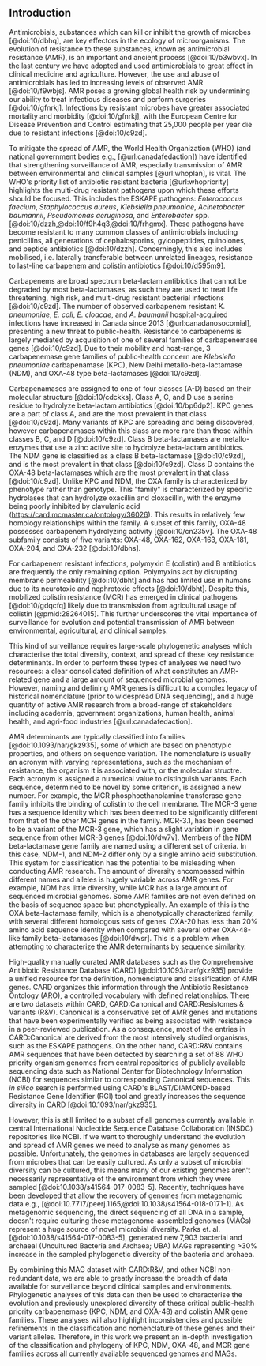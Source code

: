 ## Introduction

Antimicrobials, substances which can kill or inhibit the growth of microbes [@doi:10/dbhq], are key effectors in the ecology of microorganisms.
The evolution of resistance to these substances, known as antimicrobial resistance (AMR), is an important and ancient process [@doi:10/b3wbvx].
In the last century we have adopted and used antimicrobials to great effect in clinical medicine and agriculture.
However, the use and abuse of antimicrobials has led to increasing levels of observed AMR [@doi:10/f9wbjs].
AMR poses a growing global health risk by undermining our ability to treat infectious diseases and perform surgeries [@doi:10/gfnrkj].
Infections by resistant microbes have greater associated mortality and morbidity [@doi:10/gfnrkj], with the European Centre for Disease Prevention and Control estimating that 25,000 people per year die due to resistant infections [@doi:10/c9zd].

To mitigate the spread of AMR, the World Health Organization (WHO) (and national government bodies e.g., [@url:canadafedaction]) have identified that strengthening surveillance of AMR, especially transmission of AMR between environmental and clinical samples [@url:whoplan], is vital.
The WHO's priority list of antibiotic resistant bacteria [@url:whopriority] highlights the multi-drug resistant pathogens upon which these efforts should be focused.
This includes the ESKAPE pathogens: _Enterococcus faecium_, _Staphylococcus aureus_, _Klebsiella pneumoniae_, _Acinetobacter baumannii_, _Pseudomonas aeruginosa_, and _Enterobacter_ spp. [@doi:10/dzzh,@doi:10/f9h4q3,@doi:10/frhgmx].
These pathogens have become resistant to many common classes of antimicrobials including penicillins, all generations of cephalosporins, gylcopeptides, quinolones, and peptide antibiotics [@doi:10/dzzh].
Concerningly, this also includes mobilised, i.e. laterally transferable between unrelated lineages, resistance to last-line carbapenem and colistin antibiotics [@doi:10/d595m9].

Carbapenems are broad spectrum beta-lactam antibiotics that cannot be degraded by most beta-lactamases, as such they are used to treat life threatening, high risk, and multi-drug resistant bacterial infections [@doi:10/c9zd].
The number of observed carbapenem resistant _K. pneumoniae_, _E. coli_, _E. cloacae_, and _A. baumanii_ hospital-acquired infections have increased in Canada since 2013 [@url:canadanosocomial], presenting a new threat to public-health.
Resistance to carbapenems is largely mediated by acquisition of one of several families of carbapenemase genes [@doi:10/c9zd].
Due to their mobility and host-range, 3 carbapenemase gene families of public-health concern are _Klebsiella pneumoniae_ carbapenamase (KPC), New Delhi metallo-beta-lactamase (NDM), and OXA-48 type beta-lactamases [@doi:10/c9zd].

Carbapenamases are assigned to one of four classes (A-D) based on their molecular structure [@doi:10/cdckks].
Class A, C, and D use a serine residue to hydrolyze beta-lactam antibiotics [@doi:10/bp6dp2].
KPC genes are a part of class A, and are the most prevalent in that class [@doi:10/c9zd]. 
Many variants of KPC are spreading and being discovered, however carbapenamases within this class are more rare than those within classes B, C, and D [@doi:10/c9zd].
Class B beta-lactamases are metallo-enzymes that use a zinc active site to hydrolyze beta-lactam antibiotics. 
The NDM gene is classified as a class B beta-lactamase [@doi:10/c9zd], and is the most prevalent in that class [@doi:10/c9zd].
Class D contains the OXA-48 beta-lactamases which are the most prevalent in that class [@doi:10/c9zd]. 
Unlike KPC and NDM, the OXA family is characterized by phenotype rather than genotype. 
This "family" is characterized by specific hydrolases that can hydrolyze oxacillin and cloxacillin, with the enzyme being poorly inhibited by clavulanic acid (https://card.mcmaster.ca/ontology/36026).
This results in relatively few homology relationships within the family.
A subset of this family, OXA-48 possesses carbapenem hydrolyzing activity [@doi:10/cn235v].
The OXA-48 subfamily consists of five variants: OXA-48, OXA-162, OXA-163, OXA-181, OXA-204, and OXA-232 [@doi:10/dbhs].

For carbapenem resistant infections, polymyxin E (colistin) and B antibiotics are frequently the only remaining option.
Polymyxins act by disrupting membrane permeability [@doi:10/dbht] and has had limited use in humans due to its neurotoxic and nephrotoxic effects [@doi:10/dbht].
Despite this, mobilized colistin resistance (MCR) has emerged in clinical pathogens [@doi:10/gdqcfq] likely due to transmission from agricultural usage of colistin [@pmid:28264015].
This further underscores the vital importance of surveillance for evolution and potential transmission of AMR between environmental, agricultural, and clinical samples.

This kind of surveillance requires large-scale phylogenetic analyses which characterise the total diversity, context, and spread of these key resistance determinants.
In order to perform these types of analyses we need two resources: a clear consolidated definition of what constitutes an AMR-related gene and a large amount of sequenced microbial genomes.
However, naming and defining AMR genes is difficult to a complex legacy of historical nomenclature (prior to widespread DNA sequencing), and a huge quantity of active AMR research from a broad-range of stakeholders including academia, government organizations, human health, animal health, and agri-food industries [@url:canadafedaction].

AMR determinants are typically classified into families [@doi:10.1093/nar/gkz935], some of which are based on phenotypic properties, and others on sequence variation.
The nomenclature is usually an acronym with varying representations, such as the mechanism of resistance, the organism it is associated with, or the molecular structre.
Each acronym is assigned a numerical value to distinguish variants.
Each sequence, determined to be novel by some criterion, is assigned a new number.
For example, the MCR phosphoethanolamine transferase gene family inhibits the binding of colistin to the cell membrane.
The MCR-3 gene has a sequence identity which has been deemed to be significantly different from that of the other MCR genes in the family.
MCR-3.1, has been deemed to be a variant of the MCR-3 gene, which has a slight variation in gene sequence from other MCR-3 genes [@doi:10/dw7v].
Members of the NDM beta-lactamase gene family are named using a different set of criteria.
In this case, NDM-1, and NDM-2 differ only by a single amino acid substitution.
This system for classification has the potential to be misleading when conducting AMR research.
The amount of diversity encompassed within different names and alleles is hugely variable across AMR genes.
For example, NDM has little diversity, while MCR has a large amount of  sequenced microbial genomes.
Some AMR families are not even defined on the basis of sequence space but phenotypically.
An example of this is the OXA beta-lactamase family, which is a phenotypically characterized family, with several different homologous sets of genes.
OXA-20 has less than 20% amino acid sequence identity when compared with several other OXA-48-like family beta-lactamases [@doi:10/dwsr].
This is a problem when attempting to characterize the AMR determinants by sequence similarity.

High-quality manually curated AMR databases such as the Comprehensive Antibiotic Resistance Database (CARD) [@doi:10.1093/nar/gkz935] provide a unified resource for the definition, nomenclature and classification of AMR genes.
CARD organizes this information through the Antibiotic Resistance Ontology (ARO), a controlled vocabulary with defined relationships.
There are two datasets within CARD, CARD:Canonical and CARD:Resistomes & Variants (R&V).
Canonical is a conservative set of AMR genes and mutations that have been experimentally verified as being associated with resistance in a peer-reviewed publication.
As a consequence, most of the entries in CARD:Canonical are derived from the most intensively studied organisms, such as the ESKAPE pathogens.
On the other hand, CARD:R&V contains AMR sequences that have been detected by searching a set of 88 WHO priority organism genomes from central repositories of publicly available sequencing data such as National Center for Biotechnology Information (NCBI) for sequences similar to corresponding Canonical sequences.
This _in silico_ search is performed using CARD's BLAST/DIAMOND-based Resistance Gene Identifier (RGI) tool and greatly increases the sequence diversity in CARD [@doi:10.1093/nar/gkz935].

However, this is still limited to a subset of all genomes currently available in central International Nucleotide Sequence Database Collaboration (INSDC) repositories like NCBI.
If we want to thoroughly understand the evolution and spread of AMR genes we need to analyse as many genomes as possible.
Unfortunately, the genomes in databases are largely sequenced from microbes that can be easily cultured. 
As only a subset of microbial diversity can be cultured, this means many of our existing genomes aren't necessarily representative of the environment from which they were sampled [@doi:10.1038/s41564-017-0083-5].
Recently, techniques have been developed that allow the recovery of genomes from metagenomic data e.g., [@doi:10.7717/peerj.1165,@doi:10.1038/s41564-018-0171-1].
As metagenomic sequencing, the direct sequencing of all DNA in a sample, doesn't require culturing these metagenome-assembled genomes (MAGs) represent a huge source of novel microbial diversity.
Parks et. al. [@doi:10.1038/s41564-017-0083-5], generated new 7,903 bacterial and archaeal (Uncultured Bacteria and Archaea; UBA) MAGs representing >30% increase in the sampled phylogenetic diversity of the bacteria and archaea.

By combining this MAG dataset with CARD:R&V, and other NCBI non-redundant data, we are able to greatly increase the breadth of data available for surveillance beyond clinical samples and environments.
Phylogenetic analyses of this data can then be used to characterise the evolution and previously unexplored diversity of these critical public-health priority carbapenemase (KPC, NDM, and OXA-48) and colistin AMR gene families.
These analyses will also highlight inconsistencies and possible refinements in the classification and nomenclature of these genes and their variant alleles.
Therefore, in this work we present an in-depth investigation of the classification and phylogeny of KPC, NDM, OXA-48, and MCR gene families across all currently available sequenced genomes and MAGs.
